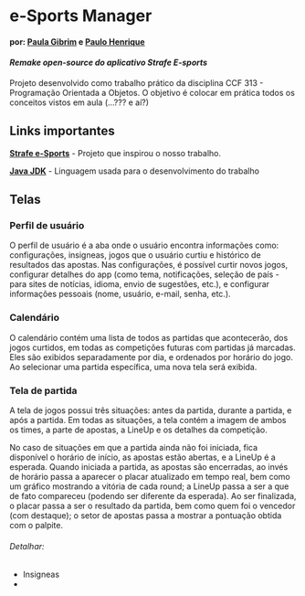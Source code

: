 # e-Sports Manager
#### por: [Paula Gibrim] e [Paulo Henrique]


#### _Remake open-source do aplicativo Strafe E-sports_
Projeto desenvolvido como trabalho prático da disciplina CCF 313 - Programação Orientada a Objetos. O objetivo é colocar em prática todos os conceitos vistos em aula (...??? e aí?)

## Links importantes

 **[Strafe e-Sports]** - Projeto que inspirou o nosso trabalho.

 **[Java JDK]** - Linguagem usada para o desenvolvimento do trabalho


## Telas
### Perfil de usuário
O perfil de usuário é a aba onde o usuário encontra informações como: configurações, insigneas, jogos que o usuário curtiu e histórico de resultados das apostas. Nas configurações, é possível curtir novos jogos, configurar detalhes do app (como tema, notificações, seleção de país - para sites de notícias, idioma, envio de sugestões, etc.), e configurar informações pessoais (nome, usuário, e-mail, senha, etc.).


### Calendário
O calendário contém uma lista de todos as partidas que acontecerão, dos jogos curtidos, em todas as competições futuras com partidas já marcadas. Eles são exibidos separadamente por dia, e ordenados por horário do jogo. Ao selecionar uma partida específica, uma nova tela será exibida.


### Tela de partida
A tela de jogos possui três situações: antes da partida, durante a partida, e após a partida. Em todas as situações, a tela contém a imagem de ambos os times, a parte de apostas, a LineUp e os detalhes da competição. 

No caso de situações em que a partida ainda não foi iniciada, fica disponível o horário de início, as apostas estão abertas, e a LineUp é a esperada. Quando iniciada a partida, as apostas são encerradas, ao invés de horário passa a aparecer o placar atualizado em tempo real, bem como um gráfico mostrando a vitória de cada round; a LineUp passa a ser a que de fato compareceu (podendo ser diferente da esperada). Ao ser finalizada, o placar passa a ser o resultado da partida, bem como quem foi o vencedor (com destaque); o setor de apostas passa a mostrar a pontuação obtida com o palpite.




###### Detalhar: 
- Insigneas
- 

[//]: # (These are reference links used in the body of this note and get stripped out when the markdown processor does its job. There is no need to format nicely because it shouldn't be seen. Thanks SO - http://stackoverflow.com/questions/4823468/store-comments-in-markdown-syntax)

   [Strafe e-Sports]: <https://www.strafe.com/>
   [Java JDK]:  <https://www.oracle.com/java/technologies/downloads/>
   [Paula Gibrim]: <paula.gibrim@ufv.br>
   [Paulo Henrique]: <paulo.h.carneiro@ufv.br>

